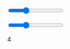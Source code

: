 ---
---

<span><input type='range' value='60' max='200'></span>

<span><input type='range' value='60' max=200></span>

4
